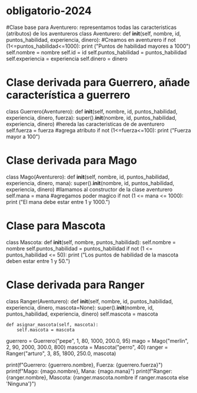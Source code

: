 # obligatorio-2024
#Clase base para Aventurero: representamos todas las caracteristicas (atributos) de los aventureros
class Aventurero:
    def __init__(self, nombre, id, puntos_habilidad, experiencia, dinero): #Creamos en aventurero
        if not (1<=puntos_habilidad<=1000):
            print ("Puntos de habilidad mayores a 1000")
        self.nombre = nombre
        self.id = id
        self.puntos_habilidad = puntos_habilidad
        self.experiencia = experiencia
        self.dinero = dinero

# Clase derivada para Guerrero, añade característica a guerrero
class Guerrero(Aventurero):
    def __init__(self, nombre, id, puntos_habilidad, experiencia, dinero, fuerza):
        super().__init__(nombre, id, puntos_habilidad, experiencia, dinero) #hereda las caracteristicas de de aventurero
        self.fuerza = fuerza #agrega atributo
        if not (1<=fuerza<=100):
            print ("Fuerza mayor a 100")
# Clase derivada para Mago
class Mago(Aventurero):
    def __init__(self, nombre, id, puntos_habilidad, experiencia, dinero, mana):
        super().__init__(nombre, id, puntos_habilidad, experiencia, dinero) #llamamos al constructor de la clase aventurero
        self.mana = mana #agregamos poder magico
        if not (1 <= mana <= 1000):
            print ("El mana debe estar entre 1 y 1000.")
        

# Clase para Mascota
class Mascota:
    def __init__(self, nombre, puntos_habilidad):
        self.nombre = nombre
        self.puntos_habilidad = puntos_habilidad
        if not (1 <= puntos_habilidad <= 50):
            print ("Los puntos de habilidad de la mascota deben estar entre 1 y 50.")
        

# Clase derivada para Ranger
class Ranger(Aventurero):
    def __init__(self, nombre, id, puntos_habilidad, experiencia, dinero, mascota=None):
        super().__init__(nombre, id, puntos_habilidad, experiencia, dinero)
        self.mascota = mascota

    def asignar_mascota(self, mascota):
        self.mascota = mascota


guerrero = Guerrero("pepe", 1, 80, 1000, 200.0, 95)
mago = Mago("merlin", 2, 90, 2000, 300.0, 800)
mascota = Mascota("perro", 40)
ranger = Ranger("arturo", 3, 85, 1800, 250.0, mascota)

print(f"Guerrero: {guerrero.nombre}, Fuerza: {guerrero.fuerza}")
print(f"Mago: {mago.nombre}, Mana: {mago.mana}")
print(f"Ranger: {ranger.nombre}, Mascota: {ranger.mascota.nombre if ranger.mascota else 'Ninguna'}")
